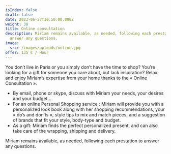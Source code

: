 ```yaml
---
isIndex: false
draft: false
date: 2023-06-27T10:50:00.000Z
weight: 30
title: Online consultation
description: Miriam remains available, as needed, following each prestation to
  answer any questions.
image:
  src: /images/uploads/online.jpg
offer: 135 € / Hour
---
```

You don’t live in Paris or you simply don’t have the time to shop? You’re looking for a gift for someone you care about, but lack inspiration? Relax and enjoy Miriam’s expertise from your home thanks to the « Online Consultation ».

* By email, phone or skype, discuss with Miriam your needs, your desires and your budget…
* For an online Personal Shopping service : Miriam will provide you with a personalized look book along with her shopping recommendations, your « do’s and don’ts », style tips to mix and match pieces, and a suggestion of brands that fit your style, body-type and budget.
* As a gift: Miriam finds the perfect personalized present, and can also take care of the wrapping, shipping and delivery.

Miriam remains available, as needed, following each prestation to answer any questions.
